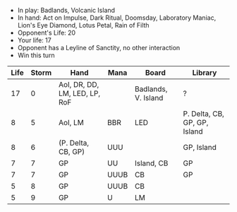 - In play: Badlands, Volcanic Island
- In hand: Act on Impulse, Dark Ritual, Doomsday, Laboratory Maniac, Lion's Eye
  Diamond, Lotus Petal, Rain of Filth
- Opponent's Life: 20
- Your life: 17
- Opponent has a Leyline of Sanctity, no other interaction
- Win this turn

| Life | Storm | Hand                          | Mana | Board               | Library                      |
| ---- | ----- | ----------------------------- | ---- | ------------------- | ---------------------------- |
| 17   | 0     | AoI, DR, DD, LM, LED, LP, RoF |      | Badlands, V. Island | ?                            |
| 8    | 5     | AoI, LM                       | BBR  | LED                 | P. Delta, CB, GP, GP, Island |
| 8    | 6     | (P. Delta, CB, GP)            | UUU  |                     | GP, Island                   |
| 7    | 7     | GP                            | UU   | Island, CB          | GP                           |
| 7    | 7     | GP                            | UUUB | CB                  | GP                           |
| 5    | 8     | GP                            | UUUB | CB                  |                              |
| 5    | 9     | GP                            | U    | LM                  |                              |
